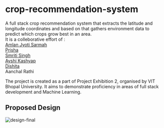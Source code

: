 # crop-recommendation-system
A full stack crop recommendation system that extracts the latitude and longitude coordinates and based on that gathers environment data to predict which crops grow best in an area.  
It is a colleborative effort of :  
[Amlan Jyoti Sarmah](https://github.com/AmlanJSarmah)  
[Prisha](https://github.com/prishabhatia46)  
[Smriti Singh](https://github.com/SmrSingh)  
[Ayshi Kashyap](https://github.com/ayushikashyap1207)  
[Dishita](https://github.com/dishi575)  
Aanchal Rathi  

The project is created as a part of Project Exhibition 2, organised by VIT Bhopal University. It aims to demonstrate proficiency in areas of full stack development and Machine Learning.

## Proposed Design
![design-final](https://github.com/user-attachments/assets/448cccc5-f57b-49ba-981c-8e8db69c4a34)
